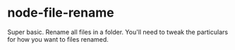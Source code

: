 node-file-rename
================

Super basic. Rename all files in a folder. You'll need to tweak the particulars for how you want to files renamed.